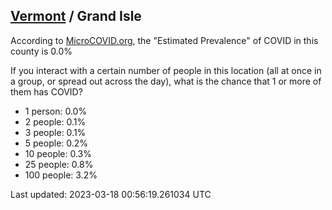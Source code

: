 
## [Vermont](/united-states/vermont) / Grand Isle

According to [MicroCOVID.org](http://microcovid.org),
the "Estimated Prevalence" of COVID in this county is 0.0%

If you interact with a certain number of people in this location
(all at once in a group, or spread out across the day), what is the chance that
1 or more of them has COVID?

- 1 person: 0.0%
- 2 people: 0.1%
- 3 people: 0.1%
- 5 people: 0.2%
- 10 people: 0.3%
- 25 people: 0.8%
- 100 people: 3.2%

Last updated: 2023-03-18 00:56:19.261034 UTC
